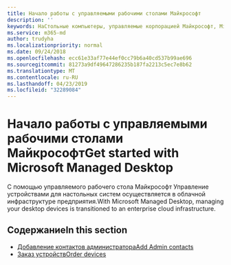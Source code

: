 ```yaml
---
title: Начало работы с управляемыми рабочими столами Майкрософт
description: ''
keywords: НаСтольные компьютеры, управляемые корпорацией Майкрософт, Microsoft 365, служба, документация
ms.service: m365-md
author: trudyha
ms.localizationpriority: normal
ms.date: 09/24/2018
ms.openlocfilehash: ecc61e33af77e44ef0cc79b6a40cd537b99ae696
ms.sourcegitcommit: 81273a9df49647286235b187fa2213c5ec7e8b62
ms.translationtype: MT
ms.contentlocale: ru-RU
ms.lasthandoff: 04/23/2019
ms.locfileid: "32289084"
---
```

# <a name="get-started-with-microsoft-managed-desktop"></a><span data-ttu-id="aef25-103">Начало работы с управляемыми рабочими столами Майкрософт</span><span class="sxs-lookup"><span data-stu-id="aef25-103">Get started with Microsoft Managed Desktop</span></span>

<span data-ttu-id="aef25-104">С помощью управляемого рабочего стола Майкрософт Управление устройствами для настольных систем осуществляется в облачной инфраструктуре предприятия.</span><span class="sxs-lookup"><span data-stu-id="aef25-104">With Microsoft Managed Desktop, managing your desktop devices is transitioned to an enterprise cloud infrastructure.</span></span> 

## <a name="in-this-section"></a><span data-ttu-id="aef25-105">Содержание</span><span class="sxs-lookup"><span data-stu-id="aef25-105">In this section</span></span>

- [<span data-ttu-id="aef25-106">Добавление контактов администратора</span><span class="sxs-lookup"><span data-stu-id="aef25-106">Add Admin contacts</span></span>](add-admin-contacts.md)
- [<span data-ttu-id="aef25-107">Заказ устройств</span><span class="sxs-lookup"><span data-stu-id="aef25-107">Order devices</span></span>](devices.md)
